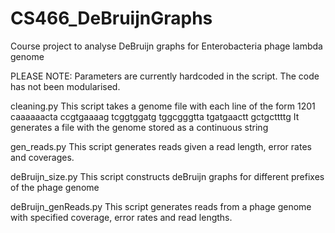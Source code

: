 # CS466_DeBruijnGraphs
Course project to analyse DeBruijn graphs for Enterobacteria phage lambda genome

PLEASE NOTE:
Parameters are currently hardcoded in the script. The code has not been modularised.

cleaning.py
This script takes a genome file with each line of the form 
1201 caaaaaacta ccgtgaaaag tcggtggatg tggcgggtta tgatgaactt gctgcttttg
It generates a file with the genome stored as a continuous string

gen_reads.py
This script generates reads given a read length, error rates and coverages.

deBruijn_size.py
This script constructs deBruijn graphs for different prefixes of the phage genome

deBruijn_genReads.py
This script generates reads from a phage genome with specified coverage, error rates and read lengths.
